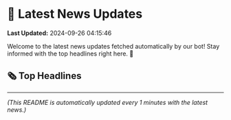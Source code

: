 # 📰 Latest News Updates
**Last Updated:** 2024-09-26 04:15:46

Welcome to the latest news updates fetched automatically by our bot! Stay informed with the top headlines right here. 🚀

## 🗞️ Top Headlines

---
*(This README is automatically updated every 1 minutes with the latest news.)*
